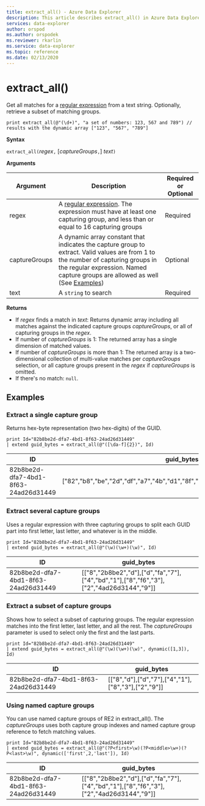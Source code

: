 ```yaml
---
title: extract_all() - Azure Data Explorer
description: This article describes extract_all() in Azure Data Explorer.
services: data-explorer
author: orspod
ms.author: orspodek
ms.reviewer: rkarlin
ms.service: data-explorer
ms.topic: reference
ms.date: 02/13/2020
---
```

# extract_all()

Get all matches for a [regular expression](./re2.md) from a text string.
Optionally, retrieve a subset of matching groups.

```kusto
print extract_all(@"(\d+)", "a set of numbers: 123, 567 and 789") // results with the dynamic array ["123", "567", "789"]
```

**Syntax**

`extract_all(`*regex*`,` [*captureGroups*`,`] *text*`)`

**Arguments**

|Argument        |Description                                  |Required or Optional  |
|----------------|---------------------------------------------|----------------------|
|regex           | A [regular expression](./re2.md). The expression must have at least one capturing group, and less than or equal to 16 capturing groups                                                         |Required              |
|captureGroups   |A dynamic array constant that indicates the capture group to extract. Valid values are from 1 to the number of capturing groups in the regular expression. Named capture groups are allowed as well (See [Examples](#examples))|Optional         |
|text            |A `string` to search                         |Required              |

**Returns**

* If *regex* finds a match in *text*: Returns dynamic array including all matches against the indicated capture groups *captureGroups*, or all of capturing groups in the *regex*.
* If number of *captureGroups* is 1: The returned array has a single dimension of matched values.
* If number of *captureGroups* is more than 1: The returned array is a two-dimensional collection of multi-value matches per *captureGroups* selection, or all capture groups present in the *regex* if *captureGroups* is omitted.
* If there's no match: `null`.

## Examples

### Extract a single capture group

Returns hex-byte representation (two hex-digits) of the GUID.

```kusto
print Id="82b8be2d-dfa7-4bd1-8f63-24ad26d31449"
| extend guid_bytes = extract_all(@"([\da-f]{2})", Id) 
```

|ID|guid_bytes|
|---|---|
|82b8be2d-dfa7-4bd1-8f63-24ad26d31449|["82","b8","be","2d","df","a7","4b","d1","8f","63","24","ad","26","d3","14","49"]|

### Extract several capture groups 

Uses a regular expression with three capturing groups to split each GUID part into first letter, last letter, and whatever is in the middle.

```kusto
print Id="82b8be2d-dfa7-4bd1-8f63-24ad26d31449"
| extend guid_bytes = extract_all(@"(\w)(\w+)(\w)", Id)
```

|ID|guid_bytes|
|---|---|
|82b8be2d-dfa7-4bd1-8f63-24ad26d31449|[["8","2b8be2","d"],["d","fa","7"],["4","bd","1"],["8","f6","3"],["2","4ad26d3144","9"]]|

### Extract a subset of capture groups

Shows how to select a subset of capturing groups. The regular expression 
matches into the first letter, last letter, and all the rest. The *captureGroups* parameter is used to select only the first and the last parts.

```kusto
print Id="82b8be2d-dfa7-4bd1-8f63-24ad26d31449"
| extend guid_bytes = extract_all(@"(\w)(\w+)(\w)", dynamic([1,3]), Id) 
```

|ID|guid_bytes|
|---|---|
|82b8be2d-dfa7-4bd1-8f63-24ad26d31449|[["8","d"],["d","7"],["4","1"],["8","3"],["2","9"]]|

### Using named capture groups

You can use named capture groups of RE2 in extract_all().
The *captureGroups* uses both capture group indexes and named capture group reference to fetch matching values.

```kusto
print Id="82b8be2d-dfa7-4bd1-8f63-24ad26d31449"
| extend guid_bytes = extract_all(@"(?P<first>\w)(?P<middle>\w+)(?P<last>\w)", dynamic(['first',2,'last']), Id) 
```

|ID|guid_bytes|
|---|---|
|82b8be2d-dfa7-4bd1-8f63-24ad26d31449|[["8","2b8be2","d"],["d","fa","7"],["4","bd","1"],["8","f6","3"],["2","4ad26d3144","9"]]|
